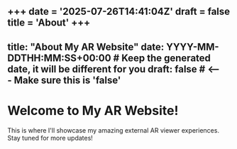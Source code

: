 +++
date = '2025-07-26T14:41:04Z'
draft = false
title = 'About'
+++
---
title: "About My AR Website"
date: YYYY-MM-DDTHH:MM:SS+00:00 # Keep the generated date, it will be different for you
draft: false # <--- Make sure this is 'false'
---

# Welcome to My AR Website!

This is where I'll showcase my amazing external AR viewer experiences.
Stay tuned for more updates!